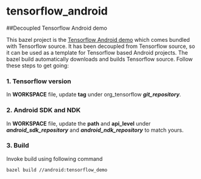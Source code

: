 # tensorflow_android
##Decoupled Tensorflow Android demo

This bazel project is the [Tensorflow Android demo](https://github.com/tensorflow/tensorflow/tree/0.12.0-rc1/tensorflow/examples/android) which comes bundled with Tensorflow source. It has been decoupled from Tensorflow source, so it can be used as a template for Tensorflow based Android projects. The bazel build automatically downloads and builds Tensorflow source.
Follow these steps to get going:

### 1. Tensorflow version
In **WORKSPACE** file, update **tag** under org_tensorflow **_git_repository_**.
### 2. Android SDK and NDK
In **WORKSPACE** file, update the **path** and **api_level** under **_android_sdk_repository_** and **_android_ndk_repository_** to match yours.
### 3. Build
Invoke build using following command

```bazel build //android:tensorflow_demo```
